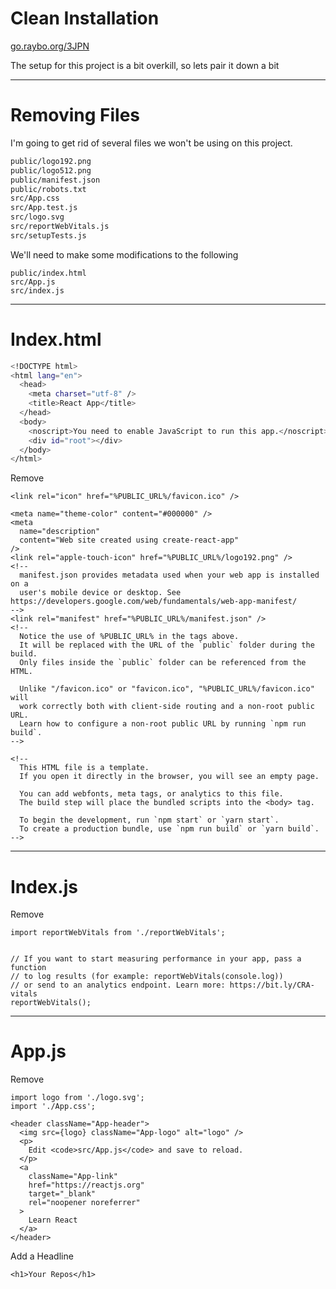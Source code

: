 <!-- .slide: data-state="layout-title" class="bg-dark"-->
# Clean Installation

<div class="slide-link"><a href="https://go.raybo.org/3JPN"><i class="fab fa-slideshare"></i> go.raybo.org/3JPN</a></div>

> >

The setup for this project is a bit overkill, so lets pair it down a bit

---
<!-- .slide: data-state="layout-title" class="bg-dark"-->
# Removing Files

> >

I'm going to get rid of several files we won't be using on this project.

```bash
public/logo192.png
public/logo512.png
public/manifest.json
public/robots.txt
src/App.css
src/App.test.js
src/logo.svg
src/reportWebVitals.js
src/setupTests.js
```

We'll need to make some modifications to the following

```
public/index.html
src/App.js
src/index.js
```
---
<!-- .slide: data-state="layout-title" class="bg-dark"-->
# Index.html

> >

```bash
<!DOCTYPE html>
<html lang="en">
  <head>
    <meta charset="utf-8" />
    <title>React App</title>
  </head>
  <body>
    <noscript>You need to enable JavaScript to run this app.</noscript>
    <div id="root"></div>
  </body>
</html>
```

Remove

```
<link rel="icon" href="%PUBLIC_URL%/favicon.ico" />

<meta name="theme-color" content="#000000" />
<meta
  name="description"
  content="Web site created using create-react-app"
/>
<link rel="apple-touch-icon" href="%PUBLIC_URL%/logo192.png" />
<!--
  manifest.json provides metadata used when your web app is installed on a
  user's mobile device or desktop. See https://developers.google.com/web/fundamentals/web-app-manifest/
-->
<link rel="manifest" href="%PUBLIC_URL%/manifest.json" />
<!--
  Notice the use of %PUBLIC_URL% in the tags above.
  It will be replaced with the URL of the `public` folder during the build.
  Only files inside the `public` folder can be referenced from the HTML.

  Unlike "/favicon.ico" or "favicon.ico", "%PUBLIC_URL%/favicon.ico" will
  work correctly both with client-side routing and a non-root public URL.
  Learn how to configure a non-root public URL by running `npm run build`.
-->

<!--
  This HTML file is a template.
  If you open it directly in the browser, you will see an empty page.

  You can add webfonts, meta tags, or analytics to this file.
  The build step will place the bundled scripts into the <body> tag.

  To begin the development, run `npm start` or `yarn start`.
  To create a production bundle, use `npm run build` or `yarn build`.
-->
```

---
<!-- .slide: data-state="layout-title" class="bg-dark"-->
# Index.js

> >

Remove

```
import reportWebVitals from './reportWebVitals';


// If you want to start measuring performance in your app, pass a function
// to log results (for example: reportWebVitals(console.log))
// or send to an analytics endpoint. Learn more: https://bit.ly/CRA-vitals
reportWebVitals();
```

---
<!-- .slide: data-state="layout-title" class="bg-dark"-->
# App.js

> >

Remove

```
import logo from './logo.svg';
import './App.css';

<header className="App-header">
  <img src={logo} className="App-logo" alt="logo" />
  <p>
    Edit <code>src/App.js</code> and save to reload.
  </p>
  <a
    className="App-link"
    href="https://reactjs.org"
    target="_blank"
    rel="noopener noreferrer"
  >
    Learn React
  </a>
</header>
```

Add a Headline

```
<h1>Your Repos</h1>
```